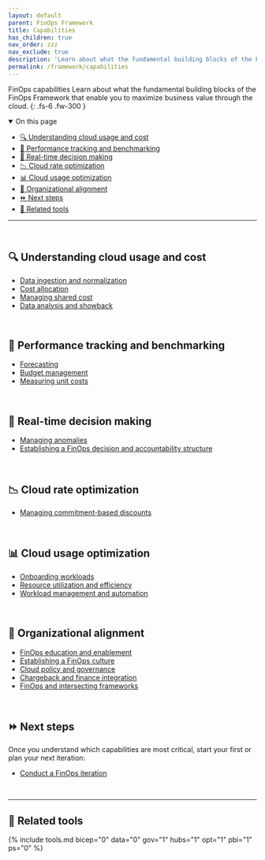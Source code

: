 ```yaml
---
layout: default
parent: FinOps Framework
title: Capabilities
has_children: true
nav_order: zzz
nav_exclude: true
description: 'Learn about what the fundamental building blocks of the FinOps Framework that enable you to maximize business value through the cloud.'
permalink: /framework/capabilities
---
```


<span class="fs-9 d-block mb-4">FinOps capabilities</span>
Learn about what the fundamental building blocks of the FinOps Framework that enable you to maximize business value through the cloud.
{: .fs-6 .fw-300 }

<details open markdown="1">
   <summary class="fs-2 text-uppercase">On this page</summary>

- [🔍 Understanding cloud usage and cost](#-understanding-cloud-usage-and-cost)
- [📏 Performance tracking and benchmarking](#-performance-tracking-and-benchmarking)
- [🤔 Real-time decision making](#-real-time-decision-making)
- [📉 Cloud rate optimization](#-cloud-rate-optimization)
- [📊 Cloud usage optimization](#-cloud-usage-optimization)
- [🏢 Organizational alignment](#-organizational-alignment)
- [⏩ Next steps](#-next-steps)
- [🧰 Related tools](#-related-tools)

</details>

---

<br>

## 🔍 Understanding cloud usage and cost

- [Data ingestion and normalization](./understand/ingestion.md)
- [Cost allocation](./understand/allocation.md)
- [Managing shared cost](./understand/shared-cost.md)
- [Data analysis and showback](./understand/reporting.md)

<br>

## 📏 Performance tracking and benchmarking

- [Forecasting](./quantify/forecasting.md)
- [Budget management](./quantify/budgeting.md)
- [Measuring unit costs](./quantify/unit-economics.md)

<br>

## 🤔 Real-time decision making

- [Managing anomalies](./understand/anomalies.md)
- [Establishing a FinOps decision and accountability structure](./manage/structure.md)

<br>

## 📉 Cloud rate optimization

- [Managing commitment-based discounts](./optimize/commitment-discounts.md)

<br>

## 📊 Cloud usage optimization

- [Onboarding workloads](./manage/onboarding.md)
- [Resource utilization and efficiency](./optimize/utilization-efficiency.md)
- [Workload management and automation](./optimize/workloads.md)

<br>

## 🏢 Organizational alignment

- [FinOps education and enablement](./manage/education.md)
- [Establishing a FinOps culture](./manage/culture.md)
- [Cloud policy and governance](./manage/policy.md)
- [Chargeback and finance integration](./manage/invoicing-chargeback.md)
- [FinOps and intersecting frameworks](./manage/intersecting-disciplines.md)

<br>

## ⏩ Next steps

Once you understand which capabilities are most critical, start your first or plan your next iteration:

- [Conduct a FinOps iteration](../conduct-finops-iteration.md)

<br>

---

## 🧰 Related tools

{% include tools.md bicep="0" data="0" gov="1" hubs="1" opt="1" pbi="1" ps="0" %}

<br>
